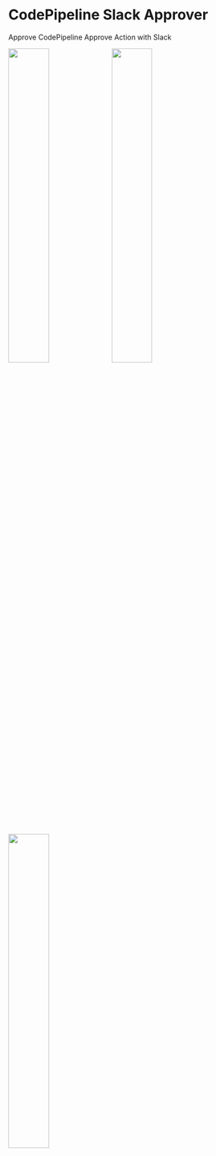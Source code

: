 # CodePipeline Slack Approver

Approve CodePipeline Approve Action with Slack

<img src="https://github.com/ykarakita/code-pipeline-slack-approver/raw/master/images/screen_shot_01.png" width=40%>

<img src="https://github.com/ykarakita/code-pipeline-slack-approver/raw/master/images/screen_shot_02.png" width=40%>

<img src="https://github.com/ykarakita/code-pipeline-slack-approver/raw/master/images/screen_shot_03.png" width=40%>

